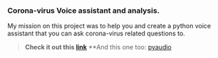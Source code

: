 ### Corona-virus Voice assistant and analysis.

My mission on this project was to help you and create a python voice assistant that you can ask corona-virus related questions to.
> **Check it out this [link](https://www.lfd.uci.edu/~gohlke/pythonlibs/#pyaudio)**
> **And this one too: [pyaudio](https://www.lfd.uci.edu/~gohlke/pythonlibs/#pyaudio)

